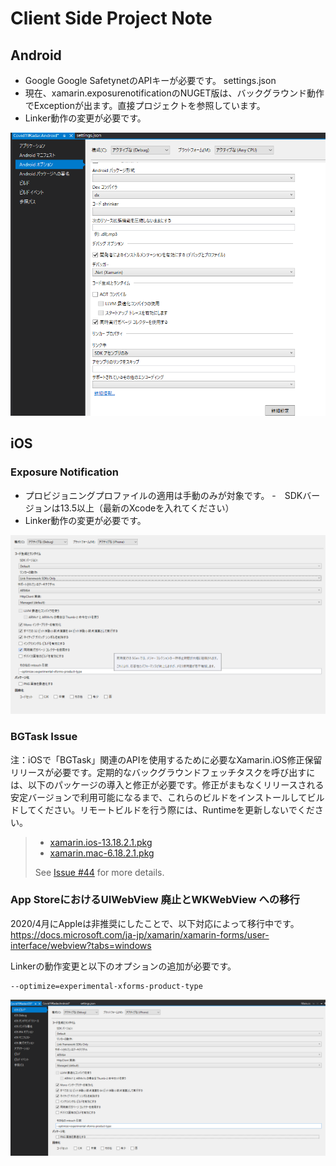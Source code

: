 # Client Side Project Note

## Android
- Google Google SafetynetのAPIキーが必要です。 settings.json
- 現在、xamarin.exposurenotificationのNUGET版は、バックグラウンド動作でExceptionが出ます。直接プロジェクトを参照しています。
- Linker動作の変更が必要です。

![image.png](./.attachments/image-fa94e249-2692-499a-9386-6ec08dec8e5e.png)

## iOS

### Exposure Notification
- プロビジョニングプロファイルの適用は手動のみが対象です。
-　SDKバージョンは13.5以上（最新のXcodeを入れてください）
- Linker動作の変更が必要です。

![image.png](./.attachments/image-b9670ee1-20cc-4588-9671-901fbaa433cb.png)

### BGTask Issue

注：iOSで「BGTask」関連のAPIを使用するために必要なXamarin.iOS修正保留リリースが必要です。定期的なバックグラウンドフェッチタスクを呼び出すには、以下のパッケージの導入と修正が必要です。修正がまもなくリリースされる安定バージョンで利用可能になるまで、これらのビルドをインストールしてビルドしてください。リモートビルドを行う際には、Runtimeを更新しないでください。

> * [xamarin.ios-13.18.2.1.pkg](https://bosstoragemirror.blob.core.windows.net/wrench/jenkins/d16-6/29c4ea73109b377a71866c53a6d43033d5c5e90b/49/package/notarized/xamarin.ios-13.18.2.1.pkg)
> * [xamarin.mac-6.18.2.1.pkg](https://bosstoragemirror.blob.core.windows.net/wrench/jenkins/d16-6/29c4ea73109b377a71866c53a6d43033d5c5e90b/49/package/notarized/xamarin.mac-6.18.2.1.pkg)
>
> See [Issue #44](https://github.com/xamarin/xamarin.exposurenotification/issues/44#issuecomment-634381146) for more details.

### App StoreにおけるUIWebView 廃止とWKWebView への移行
2020/4月にAppleは非推奨にしたことで、以下対応によって移行中です。
https://docs.microsoft.com/ja-jp/xamarin/xamarin-forms/user-interface/webview?tabs=windows

Linkerの動作変更と以下のオプションの追加が必要です。

```
--optimize=experimental-xforms-product-type
```

![image.png](./.attachments/image-35068853-c6ed-4fbc-96d6-b4e30c906fa0.png)


